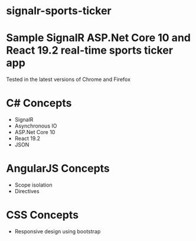 # signalr-sports-ticker
<div>
  <h1>Sample SignalR ASP.Net Core 10 and React 19.2 real-time sports ticker app</h1>
</div>

<p>Tested in the latest versions of Chrome and Firefox</p>

<div>
  <h1>C# Concepts</h1>
  <ul>
    <li>SignalR</li>
    <li>Asynchronous IO</li>
    <li>ASP.Net Core 10</li>
    <li>React 19.2</li>
    <li>JSON</li>
  </ul>
</div>

<div>
  <h1>AngularJS Concepts</h1>
  <ul>
    <li>Scope isolation</li>
    <li>Directives</li>
  </ul>
</div>
  
<div>
  <h1>CSS Concepts</h1>
  <ul>
    <li>Responsive design using bootstrap</li>
  </ul>
</div>
